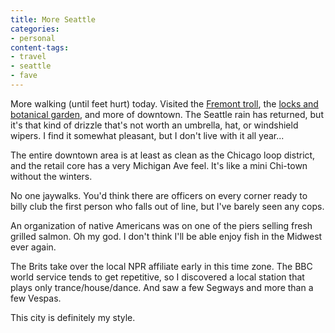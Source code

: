 ```yaml
---
title: More Seattle
categories:
- personal
content-tags:
- travel
- seattle
- fave
---
```


More walking (until feet hurt) today.  Visited the [Fremont troll][1], the [locks and botanical garden][2], and more of downtown.  The Seattle rain has returned, but it's that kind of drizzle that's not worth an umbrella, hat, or windshield wipers.  I find it somewhat pleasant, but I don't live with it all year...

   [1]: http://www.fremontseattle.com/myths/trolledit.htm
   [2]: http://www.nws.usace.army.mil/PublicMenu/Menu.cfm?sitename=lwsc&pagename=mainpage

The entire downtown area is at least as clean as the Chicago loop district, and the retail core has a very Michigan Ave feel.  It's like a mini Chi-town without the winters.

No one jaywalks.  You'd think there are officers on every corner ready to billy club the first person who falls out of line, but I've barely seen any cops.

An organization of native Americans was on one of the piers selling fresh grilled salmon.  Oh my god.  I don't think I'll be able enjoy fish in the Midwest ever again.

The Brits take over the local NPR affiliate early in this time zone.  The BBC world service tends to get repetitive, so I discovered a local station that plays only trance/house/dance.  And saw a few Segways and more than a few Vespas.

This city is definitely my style.
